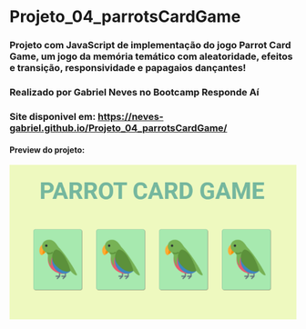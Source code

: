 # Projeto_04_parrotsCardGame

### Projeto com JavaScript de implementação do jogo Parrot Card Game, um jogo da memória temático com aleatoridade, efeitos e transição, responsividade e papagaios dançantes!

### Realizado por Gabriel Neves no Bootcamp Responde Aí

### Site disponivel em: https://neves-gabriel.github.io/Projeto_04_parrotsCardGame/

#### Preview do projeto:
![Preview do projeto](img/preview.png)
